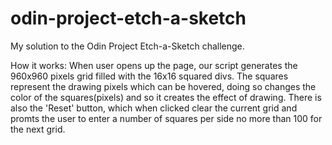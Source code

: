 # odin-project-etch-a-sketch
My solution to the Odin Project Etch-a-Sketch challenge.

How it works:
    When user opens up the page, our script generates the 960x960 pixels grid filled with the 16x16 squared divs. The squares represent the drawing pixels which can be hovered, doing so changes the color of the squares(pixels) and so it creates the effect of drawing. There is also the 'Reset' button, which when clicked clear the current grid and promts the user to enter a number of squares per side no more than 100 for the next grid.  


